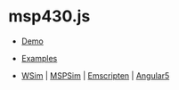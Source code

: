 # msp430.js

 - [Demo][4]

 - [Examples][5]

 - [WSim][1] | [MSPSim][6] | [Emscripten][2] | [Angular5][3]

[1]: https://github.com/afrab/WSim
[2]: https://kripken.github.io/emscripten-site/docs/porting/connecting_cpp_and_javascript/embind.html#a-quick-example
[3]: https://github.com/angular/angular
[4]: http://mazko.github.io/MSP430.js/efadb63e855ca5799cc873ca38ebc2ad
[5]: http://mazko.github.io/
[6]: https://github.com/mspsim/mspsim
